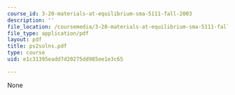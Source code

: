 ```yaml
---
course_id: 3-20-materials-at-equilibrium-sma-5111-fall-2003
description: ''
file_location: /coursemedia/3-20-materials-at-equilibrium-sma-5111-fall-2003/e1c31395eadd7d20275dd985ee1e3c65_ps2solns.pdf
file_type: application/pdf
layout: pdf
title: ps2solns.pdf
type: course
uid: e1c31395eadd7d20275dd985ee1e3c65

---
```

None